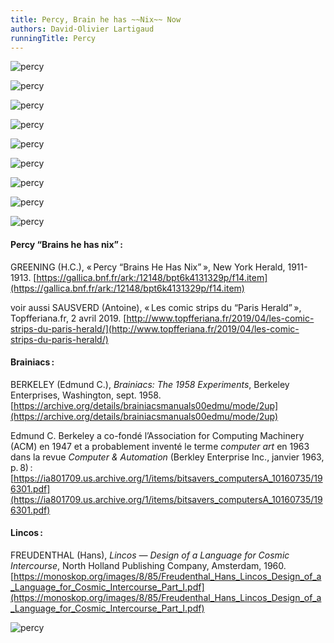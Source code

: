 ```yaml
---
title: Percy, Brain he has ~~Nix~~ Now
authors: David-Olivier Lartigaud
runningTitle: Percy
---
```


<div class="hard_page_break"></div>

![percy](images/brainiac/page_01.png)

![percy](images/brainiac/page_02.png)

![percy](images/brainiac/page_03.png)

![percy](images/brainiac/page_04.png)

![percy](images/brainiac/page_05.png)

![percy](images/brainiac/page_06.png)

![percy](images/brainiac/page_07.png)

![percy](images/brainiac/page_08.png)

![percy](images/brainiac/page_09.png)


<div class="hard_page_break"></div>

#### Percy “Brains he has nix”&#8239;:

GREENING (H.C.), «&#8239;Percy “Brains He Has Nix”&#8239;», New York Herald, 1911-1913. [https://gallica.bnf.fr/ark:/12148/bpt6k4131329p/f14.item](https://gallica.bnf.fr/ark:/12148/bpt6k4131329p/f14.item)

voir aussi
SAUSVERD (Antoine), «&#8239;Les comic strips du “Paris Herald”&#8239;», Topfferiana.fr, 2 avril 2019. [http://www.topfferiana.fr/2019/04/les-comic-strips-du-paris-herald/](http://www.topfferiana.fr/2019/04/les-comic-strips-du-paris-herald/)

#### Brainiacs&#8239;:

BERKELEY (Edmund C.), *Brainiacs: The 1958 Experiments*, Berkeley Enterprises, Washington, sept. 1958. [https://archive.org/details/brainiacsmanuals00edmu/mode/2up](https://archive.org/details/brainiacsmanuals00edmu/mode/2up)

Edmund C. Berkeley a co-fondé l’Association for Computing Machinery (ACM) en 1947 et a probablement inventé le terme *computer art* en 1963 dans la revue *Computer & Automation* (Berkley Enterprise Inc., janvier 1963, p.&#8239;8)&#8239;: [https://ia801709.us.archive.org/1/items/bitsavers_computersA_10160735/196301.pdf](https://ia801709.us.archive.org/1/items/bitsavers_computersA_10160735/196301.pdf)

#### Lincos&#8239;:

FREUDENTHAL (Hans), *Lincos — Design of a Language for Cosmic Intercourse*, North Holland Publishing Company, Amsterdam, 1960. [https://monoskop.org/images/8/85/Freudenthal_Hans_Lincos_Design_of_a_Language_for_Cosmic_Intercourse_Part_I.pdf](https://monoskop.org/images/8/85/Freudenthal_Hans_Lincos_Design_of_a_Language_for_Cosmic_Intercourse_Part_I.pdf)

![percy](images/brainiac/page_10.png)
